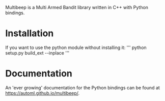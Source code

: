 Multibeep is a Multi Armed Bandit library written in C++ with Python bindings.

# Installation

If you want to use the python module without installing it:
'''
python setup.py build_ext --inplace
'''


# Documentation

An 'ever growing' documentation for the Python bindings can be found at <https://automl.github.io/multibeep/>.



